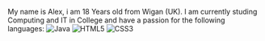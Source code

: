 My name is Alex, i am 18 Years old from Wigan (UK). I am currently studing Computing and IT in College and have a passion for the following languages:
![Java](https://img.shields.io/badge/Java-informational?style=plastic&logo=java&logoColor=black&color=f76802) ![HTML5](https://img.shields.io/badge/HTML5-informational?style=plastic&logo=HTML5&logoColor=black&color=004ffa) ![CSS3](https://img.shields.io/badge/CSS3-informational?style=plastic&logo=CSS3&logoColor=black&color=2ba64e)
